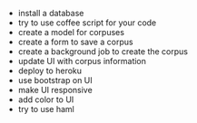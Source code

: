 - install a database 
- try to use coffee script for your code
- create a model for corpuses
- create a form to save a corpus
- create a background job to create the corpus
- update UI with corpus information
- deploy to heroku
- use bootstrap on UI
- make UI responsive
- add color to UI
- try to use haml
